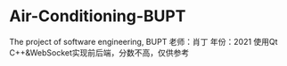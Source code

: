 # Air-Conditioning-BUPT
The project of software engineering, BUPT
老师：肖丁
年份：2021
使用Qt C++&WebSocket实现前后端，分数不高，仅供参考
